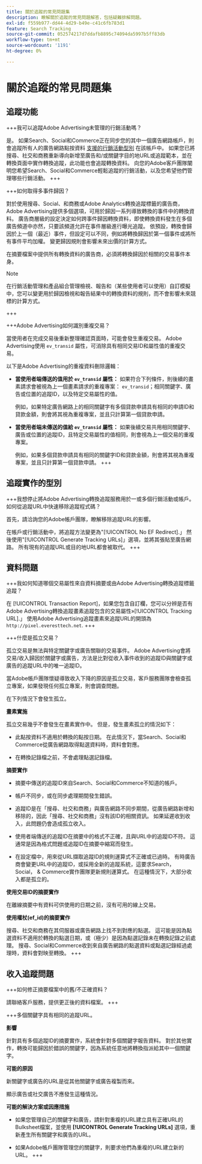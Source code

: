 ```yaml
---
title: 關於追蹤的常見問題集
description: 瞭解關於追蹤的常見問題解答，包括疑難排解問題。
exl-id: f559b977-dd44-4d29-b49e-c41c6fb783d1
feature: Search Tracking
source-git-commit: 052574217d7ddafb8895c74094da5997b5ff83db
workflow-type: tm+mt
source-wordcount: '1191'
ht-degree: 0%

---
```


# 關於追蹤的常見問題集

## 追蹤功能

+++我可以追蹤Adobe Advertising未管理的行銷活動嗎？

是。 如果Search、Social和Commerce正在同步您的其中一個廣告網路帳戶，則會追蹤所有人的廣告網路點按資料 [支援的行銷活動型別](/help/search-social-commerce/introduction/supported-inventory.md) 在該帳戶中。 如果您已將搜尋、社交和商務重新導向新增至廣告和/或關鍵字目的地URL或追蹤範本，並在轉換頁面中實作轉換追蹤，此功能也會追蹤轉換資料。 向您的Adobe客戶團隊闡明您希望Search、Social和Commerce輕鬆追蹤的行銷活動，以及您希望他們管理哪些行銷活動。
+++

+++如何取得多事件歸因？

對於使用搜尋、Social、和商務或Adobe Analytics轉換追蹤標籤的廣告商，Adobe Advertising提供多個選項，可用於歸因一系列導致轉換的事件中的轉換資料。 廣告商層級的設定決定如何跨事件歸因轉換資料，即使轉換資料發生在多個廣告頻道中亦然，只要該頻道允許在事件層級進行曝光追蹤。 依預設，轉換會歸因於上一個（最近）事件，但設定可以不同，例如將轉換歸因於第一個事件或將所有事件平均加權。 變更歸因規則會影響未來出價的計算方式。

在摘要檔案中提供所有轉換資料的廣告商，必須將轉換歸因於相關的交易事件本身。

>[!NOTE]
>
>在行銷活動管理和產品組合管理檢視、報告和（某些使用者可以使用）自訂模擬中，您可以變更用於歸因檢視和報告結果中的轉換資料的規則，而不會影響未來競標的計算方式。

+++

+++Adobe Advertising如何識別重複交易？

當使用者在完成交易後重新整理確認頁面時，可能會發生重複交易。 Adobe Advertising使用 `ev_transid` 屬性，可消除具有相同交易ID和屬性值的重複交易。

以下是Adobe Advertising的重複資料刪除邏輯：

* **當使用者端傳送的值用於 `ev_transid` 屬性：** 如果符合下列條件，則後續的畫素請求會被視為上一個畫素請求的重複專案： `ev_transid`；相同關鍵字、廣告或位置的追蹤ID，以及特定交易屬性的值。

  例如，如果特定廣告網路上的相同關鍵字有多個貸款申請具有相同的申請ID和貸款金額，則會將其視為重複專案，並且只計算第一個貸款申請。

* **當使用者端未傳送的值給 `ev_transid` 屬性：** 如果後續交易共用相同關鍵字、廣告或位置的追蹤ID，且特定交易屬性的值相同，則會視為上一個交易的重複專案。

  例如，如果多個貸款申請具有相同的關鍵字ID和貸款金額，則會將其視為重複專案，並且只計算第一個貸款申請。
+++

## 追蹤實作的型別

+++我想停止將Adobe Advertising轉換追蹤服務用於一或多個行銷活動或帳戶。 如何從追蹤URL中快速移除追蹤程式碼？

首先，請洽詢您的Adobe帳戶團隊，瞭解移除追蹤URL的影響。

在帳戶或行銷活動中，將追蹤方法變更為&quot;[!UICONTROL No EF Redirect].」 然後使用&quot;[!UICONTROL Generate Tracking URLs]」選項，並將其張貼至廣告網路。 所有現有的追蹤URL或目的地URL都會被取代。
+++

## 資料問題

+++我如何知道哪個交易屬性來自資料摘要或由Adobe Advertising轉換追蹤標籤追蹤？

在 [!UICONTROL Transaction Report]，如果您包含自訂欄，您可以分辨是否有Adobe Advertising轉換追蹤畫素追蹤包含的交易屬性»[!UICONTROL Tracking URL].」 使用Adobe Advertising追蹤畫素來追蹤URL的開頭為 `http://pixel.everesttech.net`.
+++

+++什麼是孤立交易？

孤立交易是無法與特定關鍵字或廣告關聯的交易事件。 Adobe Advertising會將交易/收入歸因於關鍵字或廣告，方法是比對從收入事件收到的追蹤ID與關鍵字或廣告的追蹤URL中的唯一追蹤ID。

當Adobe帳戶團隊懷疑導致收入下降的原因是孤立交易，客戶服務團隊會檢查孤立專案，如果發現任何孤立專案，則會調查問題。

在下列情況下會發生孤立。

**畫素實施**

孤立交易幾乎不會發生在畫素實作中。 但是，發生畫素孤立的情況如下：

* 此點按資料不適用於轉換的點按日期。 在此情況下，當Search、Social和Commerce從廣告網路取得點選資料時，資料會對應。

* 在轉換記錄檔之前，不會處理點選記錄檔。

**摘要實作**

* 摘要中傳送的追蹤ID來自Search、Social和Commerce不知道的帳戶。

* 帳戶不同步，或在同步處理期間發生錯誤。

* 追蹤ID是在「搜尋、社交和商務」與廣告網路不同步期間，從廣告網路新增和移除的，因此「搜尋、社交和商務」沒有該ID的相關資訊。 如果延遲收到收入，此問題仍會造成孤立收入。

* 使用者端傳送的追蹤ID在摘要中的格式不正確，且與URL中的追蹤ID不符。 這通常是因為格式問題或追蹤ID在摘要中縮寫而發生。

* 在設定檔中，用來從URL擷取追蹤ID的規則運算式不正確或已過時。 有時廣告商會變更URL中的追蹤ID，或採用全新的追蹤系統，這要求Search， Social， &amp; Commerce實作團隊更新規則運算式。 在這種情況下，大部分收入都是孤立的。

**使用交易ID的摘要實作**

在離線摘要中有資料可供使用的日期之前，沒有可用的線上交易。

**使用權杖(ef_id)的摘要實作**

搜尋、社交和商務在其伺服器或廣告網路上找不到對應的點選。 這可能是因為點選資料不適用於轉換的點選日期，或（極少）是因為點選記錄未在轉換記錄之前處理。 搜尋、Social和Commerce收到來自廣告網路的點選資料或點選記錄經過處理時，資料會對映至轉換。
+++

## 收入追蹤問題

+++如何修正摘要檔案中的舊/不正確資料？

請聯絡客戶服務，提供更正後的資料檔案。
+++

+++多個關鍵字具有相同的追蹤URL。

**影響**

針對具有多個追蹤ID的摘要實作，系統會針對多個關鍵字報告資料。 對於其他實作，轉換可能歸因於錯誤的關鍵字，因為系統任意地將轉換指派給其中一個關鍵字。

**可能的原因**

新關鍵字或廣告的URL是從其他關鍵字或廣告複製而來。

顯示廣告或社交廣告不應發生這種情況。

**可能的解決方案或因應措施**

* 如果您管理自己的關鍵字和廣告，請針對重複的URL建立具有正確URL的Bulksheet檔案，並使用 **[!UICONTROL Generate Tracking URLs]** 選項，重新產生所有關鍵字和廣告的URL。

* 如果Adobe帳戶團隊管理您的關鍵字，則要求他們為重複的URL建立新的URL。
+++
